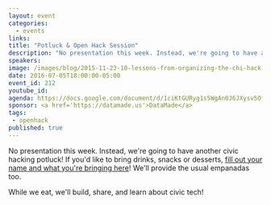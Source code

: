 ```yaml
---
layout: event
categories: 
  - events
links:
title: "Potluck & Open Hack Session"
description: "No presentation this week. Instead, we're going to have another civic hacking potluck! If you'd like, please bring drinks, snacks or desserts! We'll provide the usual empanadas too. While we eat, we'll build, share, and learn about civic tech!"
speakers:
image: /images/blog/2015-11-23-10-lessons-from-organizing-the-chi-hack-night/img10.jpg
date: 2016-07-05T18:00:00-05:00
event_id: 212
youtube_id: 
agenda: https://docs.google.com/document/d/1ciKtGURyg1s5WgAn0J6JXysv5OfWoj9UuNu2WAA8gQ4/edit#
sponsor: <a href='https://datamade.us'>DataMade</a>
tags: 
 - openhack
published: true
---
```


No presentation this week. Instead, we're going to have another civic hacking potluck! If you'd like to bring drinks, snacks or desserts, [fill out your name and what you're bringing here](https://docs.google.com/spreadsheets/d/1ev3GBxOTBAi4G2-DxoG93yMCS8ddqrJESVaMY2J2bOk/edit#gid=0)! We'll provide the usual empanadas too.

While we eat, we'll build, share, and learn about civic tech!